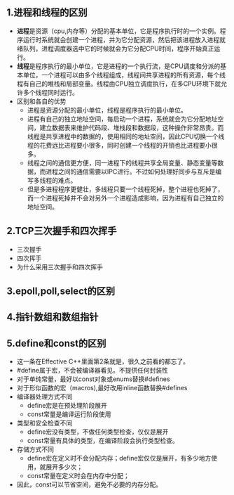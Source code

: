 
## 1.进程和线程的区别
* **进程**是资源（cpu,内存等）分配的基本单位，它是程序执行时的一个实例。程序运行时系统就会创建一个进程，并为它分配资源，然后把该进程放入进程就绪队列，进程调度器选中它的时候就会为它分配CPU时间，程序开始真正运行。
* **线程**是程序执行的最小单位，它是进程的一个执行流，是CPU调度和分派的基本单位，一个进程可以由多个线程组成，线程间共享进程的所有资源，每个线程有自己的堆栈和局部变量。线程由CPU独立调度执行，在多CPU环境下就允许多个线程同时运行。
* 区别和各自的优势
    * 进程是资源分配的最小单位，线程是程序执行的最小单位。
    * 进程有自己的独立地址空间，每启动一个进程，系统就会为它分配地址空间，建立数据表来维护代码段、堆栈段和数据段，这种操作非常昂贵。而线程是共享进程中的数据的，使用相同的地址空间，因此CPU切换一个线程的花费远比进程要小很多，同时创建一个线程的开销也比进程要小很多。
    * 线程之间的通信更方便，同一进程下的线程共享全局变量、静态变量等数据，而进程之间的通信需要以IPC进行。不过如何处理好同步与互斥是编写多线程的难点。
    * 但是多进程程序更健壮，多线程只要一个线程死掉，整个进程也死掉了，而一个进程死掉并不会对另外一个进程造成影响，因为进程有自己独立的地址空间。

## 2.TCP三次握手和四次挥手
* 三次握手
* 四次挥手
* 为什么采用三次握手和四次挥手
## 3.epoll,poll,select的区别

## 4.指针数组和数组指针

## 5.define和const的区别
* 这一条在Effective C++里面第2条就是，很久之前看的都忘了。
* #define属于宏，不会被编译器看见。不提供任何封装性
* 对于单纯常量，最好以const对象或enums替换#defines
* 对于形似函数的宏（macros),最好改用inline函数替换#defines
* 编译器处理方式不同
    * define宏是在预处理阶段展开
    * const常量是编译运行阶段使用
* 类型和安全检查不同
    * define宏没有类型，不做任何类型检查，仅仅是展开
    * const常量有具体的类型，在编译阶段会执行类型检查。
* 存储方式不同
    * define宏在定义时不会分配内存；define宏仅仅是展开，有多少地方使用，就展开多少次；
    * const常量在定义时会在内存中分配；
* 因此，const可以节省空间，避免不必要的内存分配。
